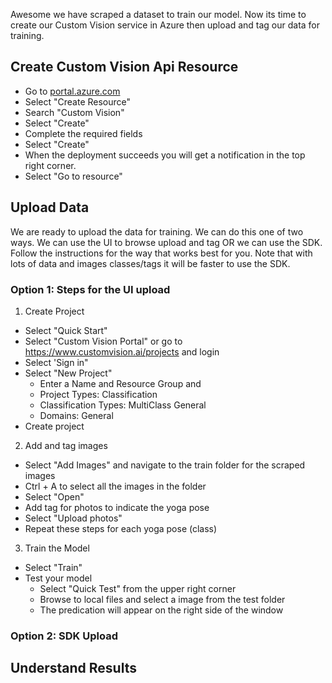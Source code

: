 Awesome we have scraped a dataset to train our model. Now its time to create our Custom Vision service in Azure then upload and tag our data for training.

## Create Custom Vision Api Resource

- Go to [portal.azure.com](https://portal.azure.com/)
- Select "Create Resource"
- Search "Custom Vision"
- Select "Create"
- Complete the required fields
- Select "Create"
- When the deployment succeeds you will get a notification in the top right corner.
- Select "Go to resource"

## Upload Data

We are ready to upload the data for training. We can do this one of two ways. We can use the UI to browse upload and tag OR we can use the SDK. Follow the instructions for the way that works best for you. Note that with lots of data and images classes/tags it will be faster to use the SDK.

### Option 1: Steps for the UI upload

1. Create Project

- Select "Quick Start"
- Select "Custom Vision Portal" or go to https://www.customvision.ai/projects and login
- Select 'Sign in"
- Select "New Project"
  - Enter a Name and Resource Group and
  - Project Types: Classification
  - Classification Types: MultiClass General
  - Domains: General
- Create project

2. Add and tag images

- Select "Add Images" and navigate to the train folder for the scraped images
- Ctrl + A to select all the images in the folder
- Select "Open"
- Add tag for photos to indicate the yoga pose
- Select "Upload photos"
- Repeat these steps for each yoga pose (class)

3. Train the Model

- Select "Train"
- Test your model
  - Select "Quick Test" from the upper right corner
  - Browse to local files and select a image from the test folder
  - The predication will appear on the right side of the window

### Option 2: SDK Upload

## Understand Results
